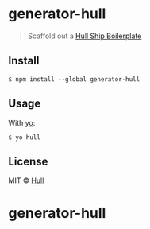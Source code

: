 # generator-hull

> Scaffold out a [Hull Ship Boilerplate](https://github.com/hull-ships/hull-ship-boilerplate/)

## Install

```
$ npm install --global generator-hull
```


## Usage

With [yo](https://github.com/yeoman/yo):

```
$ yo hull
```

## License

MIT © [Hull](http://hull.io)
# generator-hull

